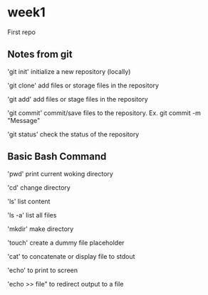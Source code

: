 # week1
First repo

## Notes from git

'git init' initialize a new repository (locally)

'git clone' add files or storage files in the repository

'git add' add files or stage files in the repository

'git commit' commit/save files to the repository. Ex. git commit -m "Message" <file>

'git status' check the status of the repository
  
 ## Basic Bash Command

 'pwd' print current woking directory
  
 'cd' change directory
  
 'ls' list content
  
 'ls -a' list all files
  
 'mkdir' make directory
  
 'touch' create a dummy file placeholder
 
 'cat' to concatenate or display file to stdout
 
 'echo' to print to screen
  
 'echo >> file" to redirect output to a file
